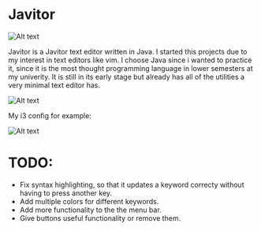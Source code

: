 # Javitor


![Alt text](https://github.com/w8ste/books/blob/main/2023-04-12-221444_1920x1080_scrot.png)

Javitor is a Javitor text editor written in Java. I started this projects due to my interest in text editors like vim.
I choose Java since i wanted to practice it, since it is the most thought programming language in lower semesters 
at my univerity. It is still in its early stage but already has all of the utilities a very minimal text editor 
has.

![Alt text](https://github.com/w8ste/screenshotsMint/blob/main/javitor_new.png)


My i3 config for example:

![Alt text](https://github.com/w8ste/screenshotsMint/blob/main/javitor_i3.png)


# TODO:
- Fix syntax highlighting, so that it updates a keyword correcty without having to press another key.
- Add multiple colors for different keywords. 
- Add more functionality to the the menu bar.
- Give buttons useful functionality or remove them.
